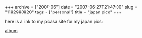 +++
archive = ["2007-06"]
date = "2007-06-27T21:47:00"
slug = "1182980820"
tags = ["personal"]
title = "japan pics"
+++

here is a link to my picasa site for my japan pics:

[album][1]

[1]: http://picasaweb.google.com/ryanjapan2007

